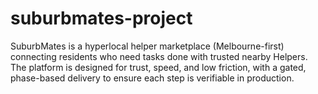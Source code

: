 # suburbmates-project
SuburbMates is a hyperlocal helper marketplace (Melbourne-first) connecting residents who need tasks done with trusted nearby Helpers. The platform is designed for trust, speed, and low friction, with a gated, phase-based delivery to ensure each step is verifiable in production. 
